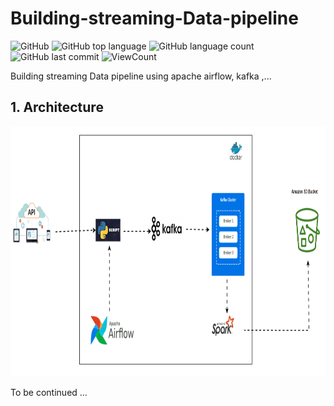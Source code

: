 # Building-streaming-Data-pipeline


![GitHub](https://img.shields.io/github/license/fermat01/streaming-data-pipeline?style=flat)
![GitHub top language](https://img.shields.io/github/languages/top/fermat01/streaming-data-pipeline?style=flat)
![GitHub language count](https://img.shields.io/github/languages/count/fermat01/streaming-data-pipeline?style=flat)
![GitHub last commit](https://img.shields.io/github/last-commit/fermat01/streaming-data-pipeline?style=flat)
![ViewCount](https://views.whatilearened.today/views/github/fermat01/streaming-data-pipeline.svg?cache=remove)




Building streaming Data pipeline using apache airflow, kafka ,...



## 1. Architecture

<img src="images/Archit-streaming-data-pipeline.gif" width=1000 height=400> 

 <br />


To be continued ...
